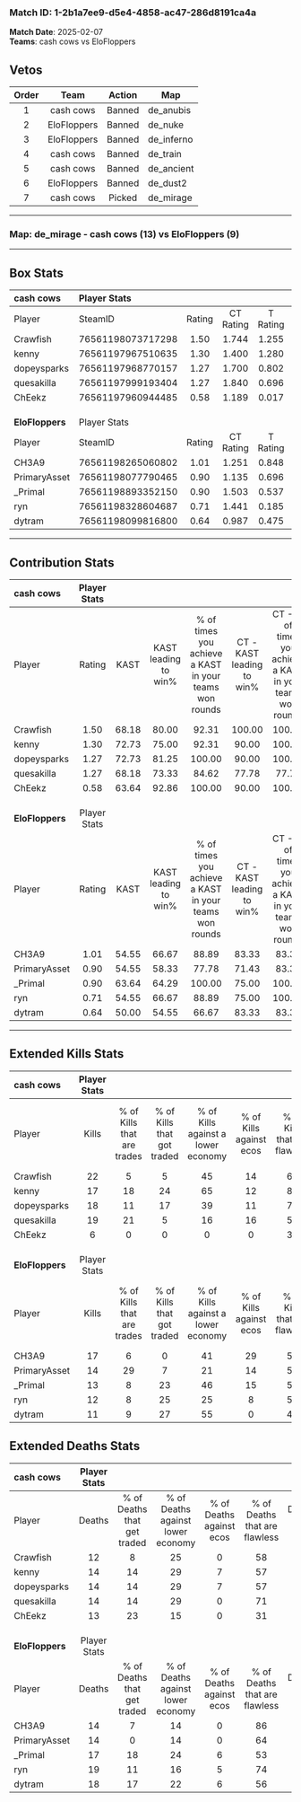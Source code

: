 ### Match ID: 1-2b1a7ee9-d5e4-4858-ac47-286d8191ca4a  
**Match Date**: 2025-02-07  
**Teams**: cash cows vs EloFloppers  

## Vetos  

| Order | Team | Action | Map |
| :---: | :--: | :----: | --- |
| 1 | cash cows | Banned | de_anubis |
| 2 | EloFloppers | Banned | de_nuke |
| 3 | EloFloppers | Banned | de_inferno |
| 4 | cash cows | Banned | de_train |
| 5 | cash cows | Banned | de_ancient |
| 6 | EloFloppers | Banned | de_dust2 |
| 7 | cash cows | Picked | de_mirage |

---  

### **Map**: de_mirage - cash cows (13) vs EloFloppers (9)  
---  

## Box Stats  

| **cash cows**   | Player Stats      |        |           |          |       |       |       |         |        |      |     |
| :- | :- | :-: | :-: | :-: | :-: | :-: | :-: | :-: | :-: | :-: | :-: |
| Player          | SteamID           | Rating | CT Rating | T Rating | KAST  |  ADR  | Kills | Assists | Deaths | K/D  | HS% |
| Crawfish        | 76561198073717298 |  1.50  |   1.744   |  1.255   | 68.18 | 108.2 |  22   |    4    |   12   | 1.83 | 31  |
| kenny           | 76561197967510635 |  1.30  |   1.400   |  1.280   | 72.73 | 97.6  |  17   |   14    |   14   | 1.21 | 64  |
| dopeysparks     | 76561197968770157 |  1.27  |   1.700   |  0.802   | 72.73 | 89.0  |  18   |    5    |   14   | 1.29 | 27  |
| quesakilla      | 76561197999193404 |  1.27  |   1.840   |  0.696   | 68.18 | 84.1  |  19   |    8    |   14   | 1.36 | 42  |
| ChEekz          | 76561197960944485 |  0.58  |   1.189   |  0.017   | 63.64 | 37.2  |   6   |    4    |   13   | 0.46 | 33  |
|                 |                   |        |           |          |       |       |       |         |        |      |     |
|                 |                   |        |           |          |       |       |       |         |        |      |     |
|                 |                   |        |           |          |       |       |       |         |        |      |     |
| **EloFloppers** | Player Stats      |        |           |          |       |       |       |         |        |      |     |
| Player          | SteamID           | Rating | CT Rating | T Rating | KAST  |  ADR  | Kills | Assists | Deaths | K/D  | HS% |
| CH3A9           | 76561198265060802 |  1.01  |   1.251   |  0.848   | 54.55 | 68.2  |  17   |    0    |   14   | 1.21 | 41  |
| PrimaryAsset    | 76561198077790465 |  0.90  |   1.135   |  0.696   | 54.55 | 68.8  |  14   |    1    |   14   | 1.00 | 42  |
| _Primal         | 76561198893352150 |  0.90  |   1.503   |  0.537   | 63.64 | 78.6  |  13   |    6    |   17   | 0.76 | 76  |
| ryn             | 76561198328604687 |  0.71  |   1.441   |  0.185   | 54.55 | 68.3  |  12   |    4    |   19   | 0.63 | 83  |
| dytram          | 76561198099816800 |  0.64  |   0.987   |  0.475   | 50.00 | 63.6  |  11   |    2    |   18   | 0.61 | 63  |
---  

## Contribution Stats  

| **cash cows**   | Player Stats |       |                      |                                                        |                           |                                                             |                          |                                                            |
| :- | :-: | :-: | :-: | :-: | :-: | :-: | :-: | :-: |
| Player          |    Rating    | KAST  | KAST leading to win% | % of times you achieve a KAST in your teams won rounds | CT - KAST leading to win% | CT - % of times you achieve a KAST in your teams won rounds | T - KAST leading to win% | T - % of times you achieve a KAST in your teams won rounds |
| Crawfish        |     1.50     | 68.18 |        80.00         |                         92.31                          |          100.00           |                           100.00                            |          50.00           |                           75.00                            |
| kenny           |     1.30     | 72.73 |        75.00         |                         92.31                          |           90.00           |                           100.00                            |          50.00           |                           75.00                            |
| dopeysparks     |     1.27     | 72.73 |        81.25         |                         100.00                         |           90.00           |                           100.00                            |          66.67           |                           100.00                           |
| quesakilla      |     1.27     | 68.18 |        73.33         |                         84.62                          |           77.78           |                            77.78                            |          66.67           |                           100.00                           |
| ChEekz          |     0.58     | 63.64 |        92.86         |                         100.00                         |           90.00           |                           100.00                            |          100.00          |                           100.00                           |
|                 |              |       |                      |                                                        |                           |                                                             |                          |                                                            |
|                 |              |       |                      |                                                        |                           |                                                             |                          |                                                            |
|                 |              |       |                      |                                                        |                           |                                                             |                          |                                                            |
| **EloFloppers** | Player Stats |       |                      |                                                        |                           |                                                             |                          |                                                            |
| Player          |    Rating    | KAST  | KAST leading to win% | % of times you achieve a KAST in your teams won rounds | CT - KAST leading to win% | CT - % of times you achieve a KAST in your teams won rounds | T - KAST leading to win% | T - % of times you achieve a KAST in your teams won rounds |
| CH3A9           |     1.01     | 54.55 |        66.67         |                         88.89                          |           83.33           |                            83.33                            |          50.00           |                           100.00                           |
| PrimaryAsset    |     0.90     | 54.55 |        58.33         |                         77.78                          |           71.43           |                            83.33                            |          40.00           |                           66.67                            |
| _Primal         |     0.90     | 63.64 |        64.29         |                         100.00                         |           75.00           |                           100.00                            |          50.00           |                           100.00                           |
| ryn             |     0.71     | 54.55 |        66.67         |                         88.89                          |           75.00           |                           100.00                            |          50.00           |                           66.67                            |
| dytram          |     0.64     | 50.00 |        54.55         |                         66.67                          |           83.33           |                            83.33                            |          20.00           |                           33.33                            |
---  

## Extended Kills Stats  

| **cash cows**   | Player Stats |                            |                            |                                    |                         |                              |                                 |                                       |                    |           |
| :- | :-: | :-: | :-: | :-: | :-: | :-: | :-: | :-: | :-: | :-: |
| Player          |    Kills     | % of Kills that are trades | % of Kills that got traded | % of Kills against a lower economy | % of Kills against ecos | % of Kills that are flawless | % of Kills that are close duels | % of Kills that are assisted by flash | Pistol Round Kills | AWP Kills |
| Crawfish        |      22      |             5              |             5              |                 45                 |           14            |              64              |                9                |                  14                   |         0          |    12     |
| kenny           |      17      |             18             |             24             |                 65                 |           12            |              82              |                0                |                   0                   |         0          |     0     |
| dopeysparks     |      18      |             11             |             17             |                 39                 |           11            |              72              |                6                |                   0                   |         4          |     0     |
| quesakilla      |      19      |             21             |             5              |                 16                 |           16            |              58              |                0                |                   0                   |         0          |     0     |
| ChEekz          |      6       |             0              |             0              |                 0                  |            0            |              33              |                0                |                   0                   |         0          |     0     |
|                 |              |                            |                            |                                    |                         |                              |                                 |                                       |                    |           |
|                 |              |                            |                            |                                    |                         |                              |                                 |                                       |                    |           |
|                 |              |                            |                            |                                    |                         |                              |                                 |                                       |                    |           |
| **EloFloppers** | Player Stats |                            |                            |                                    |                         |                              |                                 |                                       |                    |           |
| Player          |    Kills     | % of Kills that are trades | % of Kills that got traded | % of Kills against a lower economy | % of Kills against ecos | % of Kills that are flawless | % of Kills that are close duels | % of Kills that are assisted by flash | Pistol Round Kills | AWP Kills |
| CH3A9           |      17      |             6              |             0              |                 41                 |           29            |              59              |                6                |                   0                   |         5          |     3     |
| PrimaryAsset    |      14      |             29             |             7              |                 21                 |           14            |              50              |                0                |                   0                   |         1          |     0     |
| _Primal         |      13      |             8              |             23             |                 46                 |           15            |              54              |               15                |                   8                   |         3          |     0     |
| ryn             |      12      |             8              |             25             |                 25                 |            8            |              58              |                8                |                   8                   |         1          |     0     |
| dytram          |      11      |             9              |             27             |                 55                 |            0            |              45              |                9                |                   0                   |         0          |     0     |
## Extended Deaths Stats  

| **cash cows**   | Player Stats |                             |                                   |                          |                               |                            |                           |               |
| :- | :-: | :-: | :-: | :-: | :-: | :-: | :-: | :-: |
| Player          |    Deaths    | % of Deaths that get traded | % of Deaths against lower economy | % of Deaths against ecos | % of Deaths that are flawless | % of Deaths that are close | % of Deaths while blinded | Deaths to AWP |
| Crawfish        |      12      |              8              |                25                 |            0             |              58               |             8              |             8             |       1       |
| kenny           |      14      |             14              |                29                 |            7             |              57               |             0              |             0             |       1       |
| dopeysparks     |      14      |             14              |                29                 |            7             |              57               |             14             |             0             |       1       |
| quesakilla      |      14      |             14              |                29                 |            0             |              71               |             0              |             7             |       0       |
| ChEekz          |      13      |             23              |                15                 |            0             |              31               |             15             |             0             |       0       |
|                 |              |                             |                                   |                          |                               |                            |                           |               |
|                 |              |                             |                                   |                          |                               |                            |                           |               |
|                 |              |                             |                                   |                          |                               |                            |                           |               |
| **EloFloppers** | Player Stats |                             |                                   |                          |                               |                            |                           |               |
| Player          |    Deaths    | % of Deaths that get traded | % of Deaths against lower economy | % of Deaths against ecos | % of Deaths that are flawless | % of Deaths that are close | % of Deaths while blinded | Deaths to AWP |
| CH3A9           |      14      |              7              |                14                 |            0             |              86               |             0              |             7             |       3       |
| PrimaryAsset    |      14      |              0              |                14                 |            0             |              64               |             7              |             0             |       3       |
| _Primal         |      17      |             18              |                24                 |            6             |              53               |             6              |             6             |       2       |
| ryn             |      19      |             11              |                16                 |            5             |              74               |             5              |             5             |       2       |
| dytram          |      18      |             17              |                22                 |            6             |              56               |             0              |             0             |       2       |
